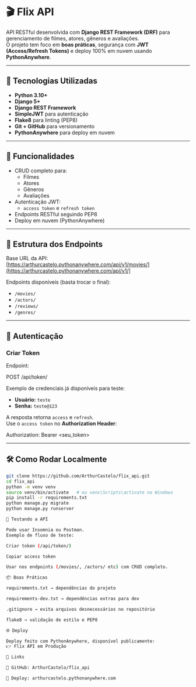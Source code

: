 


# 🎬 Flix API

API RESTful desenvolvida com **Django REST Framework (DRF)** para gerenciamento de filmes, atores, gêneros e avaliações.  
O projeto tem foco em **boas práticas**, segurança com **JWT (Access/Refresh Tokens)** e deploy 100% em nuvem usando **PythonAnywhere**.  

---

## 🚀 Tecnologias Utilizadas

- **Python 3.10+**
- **Django 5+**
- **Django REST Framework**
- **SimpleJWT** para autenticação
- **Flake8** para linting (PEP8)
- **Git + GitHub** para versionamento
- **PythonAnywhere** para deploy em nuvem

---

## 🔑 Funcionalidades

- CRUD completo para:
  - Filmes
  - Atores
  - Gêneros
  - Avaliações
- Autenticação JWT:
  - `access token` e `refresh token`
- Endpoints RESTful seguindo PEP8
- Deploy em nuvem (PythonAnywhere)

---

## 📂 Estrutura dos Endpoints

Base URL da API:  
[https://arthurcastelo.pythonanywhere.com/api/v1/movies/](https://arthurcastelo.pythonanywhere.com/api/v1/]

Endpoints disponíveis (basta trocar o final):

- `/movies/`
- `/actors/`
- `/reviews/`
- `/genres/`

---

## 🔐 Autenticação

### Criar Token
Endpoint:  

POST /api/token/

Exemplo de credenciais já disponíveis para teste:  
- **Usuário:** `teste`  
- **Senha:** `teste@123`

A resposta retorna `access` e `refresh`.  
Use o `access token` no **Authorization Header**:  



Authorization: Bearer <seu_token>


---

## 🛠️ Como Rodar Localmente

```bash
git clone https://github.com/ArthurCastelo/flix_api.git
cd flix_api
python -m venv venv
source venv/bin/activate   # ou venv\Scripts\activate no Windows
pip install -r requirements.txt
python manage.py migrate
python manage.py runserver

🧪 Testando a API

Pode usar Insomnia ou Postman.
Exemplo de fluxo de teste:

Criar token (/api/token/)

Copiar access token

Usar nos endpoints (/movies/, /actors/ etc) com CRUD completo.

📦 Boas Práticas

requirements.txt → dependências do projeto

requirements-dev.txt → dependências extras para dev

.gitignore → evita arquivos desnecessários no repositório

flake8 → validação de estilo e PEP8

🌐 Deploy

Deploy feito com PythonAnywhere, disponível publicamente:
👉 Flix API em Produção

📌 Links

🔗 GitHub: ArthurCastelo/flix_api

🔗 Deploy: arthurcastelo.pythonanywhere.com
